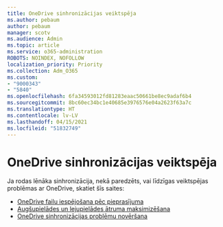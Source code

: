 ```yaml
---
title: OneDrive sinhronizācijas veiktspēja
ms.author: pebaum
author: pebaum
manager: scotv
ms.audience: Admin
ms.topic: article
ms.service: o365-administration
ROBOTS: NOINDEX, NOFOLLOW
localization_priority: Priority
ms.collection: Adm_O365
ms.custom:
- "9000343"
- "5840"
ms.openlocfilehash: 6fa34593012fd81283eaac50661be8ec9adaf6b4
ms.sourcegitcommit: 8bc60ec34bc1e40685e3976576e04a2623f63a7c
ms.translationtype: HT
ms.contentlocale: lv-LV
ms.lasthandoff: 04/15/2021
ms.locfileid: "51832749"
---
```

# <a name="onedrive-sync-performance"></a>OneDrive sinhronizācijas veiktspēja

Ja rodas lēnāka sinhronizācija, nekā paredzēts, vai līdzīgas veiktspējas problēmas ar OneDrive, skatiet šīs saites:

- [OneDrive failu iespējošana pēc pieprasījuma](https://support.office.com/article/0e6860d3-d9f3-4971-b321-7092438fb38e)
- [Augšupielādes un lejupielādes ātruma maksimizēšana](https://support.microsoft.com/office/8eeadfb8-501f-406d-997b-98ab6ff67f43?ui=en-us&rs=en-us&ad=us)
- [OneDrive sinhronizācijas problēmu novēršana](https://support.office.com/article/0899b115-05f7-45ec-95b2-e4cc8c4670b2)

